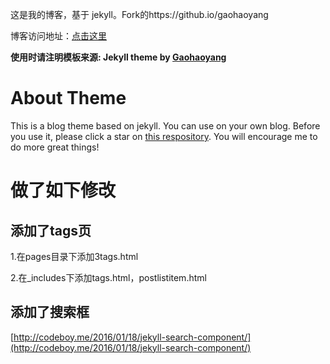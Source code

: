 这是我的博客，基于 jekyll。Fork的https://github.io/gaohaoyang

博客访问地址：[点击这里](http://gaohaoyang.github.io)

**使用时请注明模板来源:  Jekyll theme by [Gaohaoyang](https://github.com/Gaohaoyang/gaohaoyang.github.io)**

# About Theme

This is a blog theme based on jekyll. You can use on your own blog. Before you use it, please click a star on [this respository](https://github.com/Gaohaoyang/gaohaoyang.github.io/). You will encourage me to do more great things!

# 做了如下修改

## 添加了tags页

1.在pages目录下添加3tags.html

2.在_includes下添加tags.html，postlistitem.html

## 添加了搜索框

[http://codeboy.me/2016/01/18/jekyll-search-component/](http://codeboy.me/2016/01/18/jekyll-search-component/)
